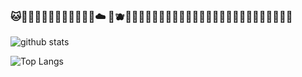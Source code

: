### 🐱🦖🌼🐣✨🥙🐖🐢🌯🌸🐸🐝☁️ 🍑🫐🧸🎀💖🦭🧋🐮🦋🍄🌈🐐🐭🌊🧇🌮🌻🥤🐚🦦🍜🐛🦐🍕🍋👾💞

![github stats](https://github-readme-stats.vercel.app/api?username=belennazareth&show_icons=true&theme=buefy)

![Top Langs](https://github-readme-stats.vercel.app/api/top-langs/?username=belennazareth&layout=compact&theme=buefy)

<!--
**belennazareth/belennazareth** is a ✨ _special_ ✨ repository because its `README.md` (this file) appears on your GitHub profile.

Here are some ideas to get you started:

- 🔭 I’m currently working on ...
- 🌱 I’m currently learning ...
- 👯 I’m looking to collaborate on ...
- 🤔 I’m looking for help with ...
- 💬 Ask me about ...
- 📫 How to reach me: ...
- 😄 Pronouns: ...
- ⚡ Fun fact: ...
-->
